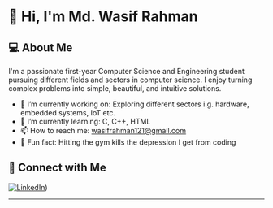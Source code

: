 # 👋 Hi, I'm Md. Wasif Rahman

## 💻 About Me
I'm a passionate first-year Computer Science and Engineering student pursuing different fields and sectors in computer science. I enjoy turning complex problems into simple, beautiful, and intuitive solutions.

- 🔭 I’m currently working on: Exploring different sectors i.g. hardware, embedded systems, IoT etc.
- 🌱 I’m currently learning: C, C++, HTML
- 📫 How to reach me: wasifrahman121@gmail.com
- 🧠 Fun fact: Hitting the gym kills the depression I get from coding

## 📎 Connect with Me
[![LinkedIn](https://img.shields.io/badge/LinkedIn-blue?style=flat&logo=linkedin)](https://www.linkedin.com/in/md-wasif-rahman/))


---


